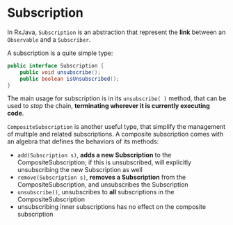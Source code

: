 # Subscription

In RxJava, `Subscription` is an abstraction that represent the **link** between an `Observable` and a `Subscriber`.

A subscription is a quite simple type:

```java
public interface Subscription {
    public void unsubscribe();
    public boolean isUnsubscribed();
}
```

The main usage for subscription is in its `unsubscribe( )` method, that can be used to *stop* the chain, **terminating wherever it is currently executing code**.

`CompositeSubscription` is another useful type, that simplify the management of multiple and related subscriptions. A composite subscription comes with an algebra that defines the behaviors of its methods:

- `add(Subscription s)`, **adds a new Subscription** to the CompositeSubscription; if this is unsubscribed, will explicitly unsubscribing the new Subscription as well
- `remove(Subscription s)`, **removes a Subscription** from the CompositeSubscription, and unsubscribes the Subscription
- `unsubscribe()`, unsubscribes to **all** subscriptions in the CompositeSubscription
- unsubscribing inner subscriptions has no effect on the composite subscription
